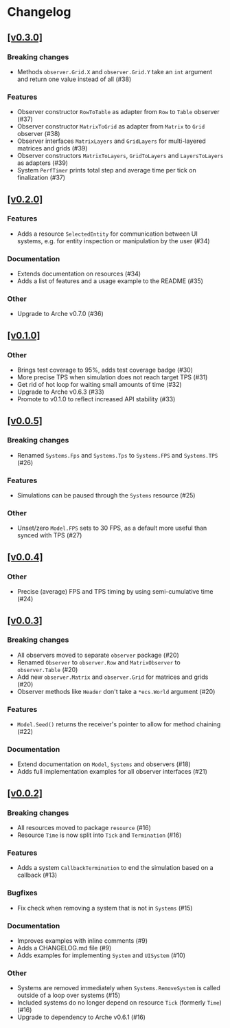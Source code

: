 # Changelog

## [[v0.3.0]](https://github.com/mlange-42/arche-model/compare/v0.2.0...v0.3.0)

### Breaking changes

* Methods `observer.Grid.X` and `observer.Grid.Y` take an `int` argument and return one value instead of all (#38)

### Features

* Observer constructor `RowToTable` as adapter from `Row` to `Table` observer (#37)
* Observer constructor `MatrixToGrid` as adapter from `Matrix` to `Grid` observer (#38)
* Observer interfaces `MatrixLayers` and `GridLayers` for multi-layered matrices and grids (#39)
* Observer constructors `MatrixToLayers`, `GridToLayers` and `LayersToLayers` as adapters (#39)
* System `PerfTimer` prints total step and average time per tick on finalization (#37)

## [[v0.2.0]](https://github.com/mlange-42/arche-model/compare/v0.1.0...v0.2.0)

### Features

* Adds a resource `SelectedEntity` for communication between UI systems, e.g. for entity inspection or manipulation by the user (#34)

### Documentation

* Extends documentation on resources (#34)
* Adds a list of features and a usage example to the README (#35)

### Other

* Upgrade to Arche v0.7.0 (#36)

## [[v0.1.0]](https://github.com/mlange-42/arche-model/compare/v0.0.5...v0.1.0)

### Other

* Brings test coverage to 95%, adds test coverage badge (#30)
* More precise TPS when simulation does not reach target TPS (#31)
* Get rid of hot loop for waiting small amounts of time (#32)
* Upgrade to Arche v0.6.3 (#33)
* Promote to v0.1.0 to reflect increased API stability (#33)

## [[v0.0.5]](https://github.com/mlange-42/arche-model/compare/v0.0.4...v0.0.5)

### Breaking changes

* Renamed `Systems.Fps` and `Systems.Tps` to `Systems.FPS` and `Systems.TPS` (#26)

### Features

* Simulations can be paused through the `Systems` resource (#25)

### Other

* Unset/zero `Model.FPS` sets to 30 FPS, as a default more useful than synced with TPS (#27)

## [[v0.0.4]](https://github.com/mlange-42/arche-model/compare/v0.0.3...v0.0.4)

### Other

* Precise (average) FPS and TPS timing by using semi-cumulative time (#24)

## [[v0.0.3]](https://github.com/mlange-42/arche-model/compare/v0.0.2...v0.0.3)

### Breaking changes

* All observers moved to separate `observer` package (#20)
* Renamed `Observer` to `observer.Row` and `MatrixObserver` to `observer.Table` (#20)
* Add new `observer.Matrix` and `observer.Grid` for matrices and grids (#20)
* Observer methods like `Header` don't take a `*ecs.World` argument (#20)

### Features

* `Model.Seed()` returns the receiver's pointer to allow for method chaining (#22)

### Documentation

* Extend documentation on `Model`, `Systems` and observers (#18)
* Adds full implementation examples for all observer interfaces (#21)

## [[v0.0.2]](https://github.com/mlange-42/arche-model/compare/v0.0.1...v0.0.2)

### Breaking changes

* All resources moved to package `resource` (#16)
* Resource `Time` is now split into `Tick` and `Termination` (#16)

### Features

* Adds a system `CallbackTermination` to end the simulation based on a callback (#13)

### Bugfixes

* Fix check when removing a system that is not in `Systems` (#15)

### Documentation

* Improves examples with inline comments (#9)
* Adds a CHANGELOG.md file (#9)
* Adds examples for implementing `System` and `UISystem` (#10)

### Other

* Systems are removed immediately when `Systems.RemoveSystem` is called outside of a loop over systems (#15)
* Included systems do no longer depend on resource `Tick` (formerly `Time`) (#16)
* Upgrade to dependency to Arche v0.6.1 (#16)
